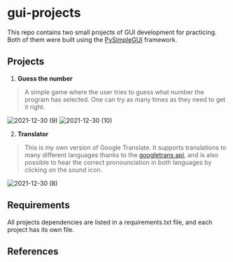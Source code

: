 # gui-projects

This repo contains two small projects of GUI development for practicing. Both of them were built using the [PySimpleGUI](https://pysimplegui.readthedocs.io/en/latest/) framework.

## Projects
1. **Guess the number**

 > A simple game where the user tries to guess what number the program has selected. One can try as many times as they need to get it right.
 > 
 ![2021-12-30 (9)](https://user-images.githubusercontent.com/60926693/147795290-024e3d4f-e0d1-47fc-a5ed-88a8b660f3a8.png) ![2021-12-30 (10)](https://user-images.githubusercontent.com/60926693/147795282-36f5af46-7327-42eb-9a8f-e04c76b2dad4.png)




2. **Translator** 
  
> This is my own version of Google Translate. It supports translations to many different languages thanks to the [googletrans api](https://py-googletrans.readthedocs.io/en/latest/), and is also possible to hear the correct pronounciation in both languages by clicking on the sound icon.

![2021-12-30 (8)](https://user-images.githubusercontent.com/60926693/147795204-3e879961-2c15-49a2-b2d8-111c68606c80.png)



## Requirements
All projects dependencies are listed in a requirements.txt file, and each project has its own file.

## References
